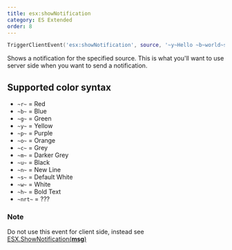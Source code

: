 ```yaml
---
title: esx:showNotification
category: ES Extended
order: 8
---
```


```lua
TriggerClientEvent('esx:showNotification', source, '~y~Hello ~b~world~s~!')
```

Shows a notification for the specified source. This is what you'll want to use server side when you want to send a notification.

## Supported color syntax
- `~r~` = Red
- `~b~` = Blue
- `~g~` = Green
- `~y~` = Yellow
- `~p~` = Purple
- `~o~` = Orange
- `~c~` = Grey
- `~m~` = Darker Grey
- `~u~` = Black
- `~n~` = New Line
- `~s~` = Default White
- `~w~` = White
- `~h~` = Bold Text
- `~nrt~` = ???

### Note
Do not use this event for client side, instead see [ESX.ShowNotification(**msg**)](../../client-functions/esx.shownotification)
